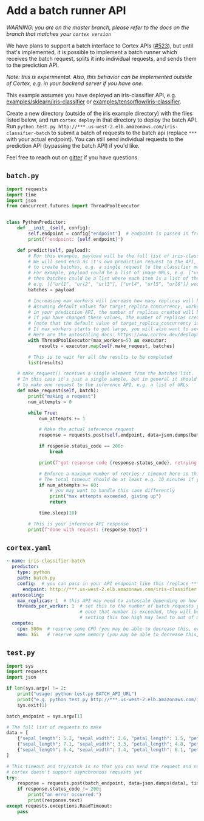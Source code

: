 # Add a batch runner API

_WARNING: you are on the master branch, please refer to the docs on the branch that matches your `cortex version`_

We have plans to support a batch interface to Cortex APIs ([#523](https://github.com/cortexlabs/cortex/issues/523)), but until that's implemented, it is possible to implement a batch runner which receives the batch request, splits it into individual requests, and sends them to the prediction API.

_Note: this is experimental. Also, this behavior can be implemented outside of Cortex, e.g. in your backend server if you have one._

This example assumes you have deployed an iris-classifier API, e.g. [examples/sklearn/iris-classifier](https://github.com/cortexlabs/cortex/tree/master/examples/sklearn/iris-classifier) or [examples/tensorflow/iris-classifier](https://github.com/cortexlabs/cortex/tree/master/examples/tensorflow/iris-classifier).

Create a new directory (outside of the iris example directory) with the files listed below, and run `cortex deploy` in that directory to deploy the batch API. Run `python test.py http://***.us-west-2.elb.amazonaws.com/iris-classifier-batch` to submit a batch of requests to the batch api (replace `***` with your actual endpoint). You can still send individual requests to the prediction API (bypassing the batch API) if you'd like.

Feel free to reach out on [gitter](https://gitter.im/cortexlabs/cortex) if you have questions.

## `batch.py`

```python
import requests
import time
import json
from concurrent.futures import ThreadPoolExecutor


class PythonPredictor:
    def __init__(self, config):
        self.endpoint = config["endpoint"]  # endpoint is passed in from the API configuration
        print(f"endpoint: {self.endpoint}")

    def predict(self, payload):
        # For this example, payload will be the full list of iris-classifier prediction requests.
        # We will send each as it's own prediction request to the API, however it may be beneficial
        # to create batches, e.g. a single request to the classifier may contain 100 individual samples.
        # For example, payload could be a list of image URLs, e.g. ["url1", "url2", "url3", "url4", "url5", "url6"]
        # then batches could be a list where each item is a list of the image URLs to make in a single inference request
        # e.g. [["url1", "url2", "url3"], ["url4", "url5", "url6"]] would correspond to two requests to your inference API, each containing three URLs
        batches = payload

        # Increasing max_workers will increase how many replicas will be used for the batch request.
        # Assuming default values for target_replica_concurrency, workers_per_replica, and threads_per_worker
        # in your prediction API, the number of replicas created will be equal to max_workers.
        # If you have changed these values, the number of replicas created will be equal to max_workers / target_replica_concurrency
        # (note that the default value of target_replica_concurrency is workers_per_replica * threads_per_worker).
        # If max_workers starts to get large, you will also want to set the inference API's max_replica_concurrency to avoid long and imbalanced queue lengths
        # Here are the autoscaling docs: https://www.cortex.dev/deployments/autoscaling
        with ThreadPoolExecutor(max_workers=5) as executor:
            results = executor.map(self.make_request, batches)

        # This is to wait for all the results to be completed
        list(results)

    # make_request() receives a single element from the batches list.
    # In this case it's just a single sample, but in general it should be the info necessary
    # to make one request to the inference API, e.g. a list of URLs
    def make_request(self, batch):
        print("making a request")
        num_attempts = 0

        while True:
            num_attempts += 1

            # Make the actual inference request
            response = requests.post(self.endpoint, data=json.dumps(batch))

            if response.status_code == 200:
                break

            print(f"got response code {response.status_code}, retrying...")

            # Enforce a maximum number of retries / timeout here so this request can't go on forever.
            # The total timeout should be at least e.g. 10 minutes if you want to allow for new instances to spin up
            if num_attempts >= 60:
                # you may want to handle this case differently
                print("max attempts exceeded, giving up")
                return

            time.sleep(10)

        # This is your inference API response
        print(f"done with request: {response.text}")
```

## `cortex.yaml`

```yaml
- name: iris-classifier-batch
  predictor:
    type: python
    path: batch.py
    config:  # you can pass in your API endpoint like this (replace ***):
      endpoint: http://***.us-west-2.elb.amazonaws.com/iris-classifier
  autoscaling:
    max_replicas: 1  # this API may need to autoscale depending on how many batch requests, but disable it to start
    threads_per_worker: 1  # set this to the number of batch requests you'd like to be able to be able to work on at a time
                           # once that number is exceeded, they will be queued, which may be ok
                           # setting this too high may lead to out of memory errors
  compute:
    cpu: 500m  # reserve some CPU (you may be able to decrease this, or you may have to increase it)
    mem: 1Gi   # reserve some memory (you may be able to decrease this, or you may have to increase it)
```

## `test.py`

```python
import sys
import requests
import json

if len(sys.argv) != 2:
    print("usage: python test.py BATCH_API_URL")
    print("e.g. python test.py http://***.us-west-2.elb.amazonaws.com/iris-classifier-batch")
    sys.exit(1)

batch_endpoint = sys.argv[1]

# The full list of requests to make
data = [
    {"sepal_length": 5.2, "sepal_width": 3.6, "petal_length": 1.5, "petal_width": 0.3},
    {"sepal_length": 7.1, "sepal_width": 3.3, "petal_length": 4.8, "petal_width": 1.5},
    {"sepal_length": 6.4, "sepal_width": 3.4, "petal_length": 6.1, "petal_width": 2.6},
]

# This timeout and try/catch is so that you can send the request and not wait for it, since
# cortex doesn't support asynchronous requests yet
try:
    response = requests.post(batch_endpoint, data=json.dumps(data), timeout=0.05)
    if response.status_code != 200:
        print("an error occurred:")
        print(response.text)
except requests.exceptions.ReadTimeout:
    pass
```
